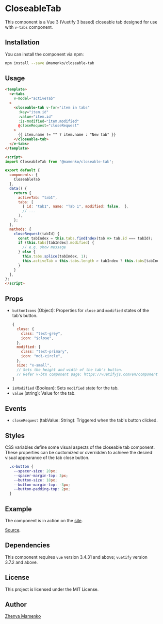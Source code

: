 # CloseableTab

This component is a Vue 3 (Vuetify 3 based) closeable tab designed for use with `v-tabs` component.

## Installation

You can install the component via npm:

```bash
npm install --save @mamenko/closeable-tab
```

## Usage

```html
<template>
  <v-tabs
    v-model="activeTab"
  >
    <closeable-tab v-for="item in tabs"
      :key="item.id"
      :value="item.id"
      :is-modified="item.modified"
      @closeRequest="closeRequest"
    >
      {{ item.name != "" ? item.name : "New tab" }}
    </closeable-tab>
  </v-tabs>
</template>

<script>
import CloseableTab from '@mamenko/closeable-tab';

export default {
  components: {
    CloseableTab
  },
  data() {
    return {
      activeTab: "tab1",
      tabs: [
        { id: "tab1", name: "Tab 1", modified: false,  },
        // ...
      ],
    };
  },
  methods: {
    closeRequest(tabId) {
      const tabIndex = this.tabs.findIndex(tab => tab.id === tabId);
      if (this.tabs[tabIndex].modified) {
        // e.g. show message
      } else {
        this.tabs.splice(tabIndex, 1);
        this.activeTab = this.tabs.length > tabIndex ? this.tabs[tabIndex].id : (this.tabs.length > 0 ? this.tabs[tabIndex-1].id : "");
      }
    }
  },
};
</script>
```

## Props

* `buttonIcons` (Object): Properties for `close` and `modified` states of the tab's button.
  ```javascript
  {
    close: {
      class: "text-grey",
      icon: "$close",
    },
    modified: {
      class: "text-primary",
      icon: "mdi-circle",
    },
    size: "x-small",
    // Sets the height and width of the tab's button.
    // Refer v-btn component page: https://vuetifyjs.com/en/components/buttons/#props-size
  }
  ```
* `isModified` (Boolean): Sets `modified` state for the tab.
* `value` (string): Value for the tab.

## Events

* `closeRequest` (tabValue: String): Triggered when the tab's button clicked.

## Styles

CSS variables define some visual aspects of the closeable tab component. These properties can be customized or overridden to achieve the desired visual appearance of the tab close button.

```css
  .x-button {
    --spacer-size: 20px;
    --spacer-margin-top: 3px;
    --button-size: 18px;
    --button-margin-top: -3px;
    --button-padding-top: 2px;
  }
```

## Example

The component is in action on the [site](http://zhenya-mamenko.github.io/closeable-tab).

[Source](https://github.com/zhenya-mamenko/closeable-tab/tree/main/example).

## Dependencies

This component requires `vue` version 3.4.31 and above; `vuetify` version 3.7.2 and above.

## License

This project is licensed under the MIT License.

## Author

[Zhenya Mamenko](https://github.com/zhenya-mamenko/closeable-tab)
